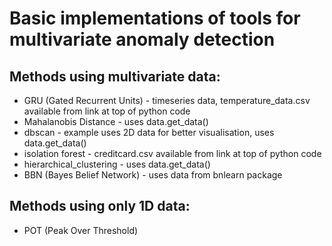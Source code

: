 # Basic implementations of tools for multivariate anomaly detection

## Methods using multivariate data:
- GRU (Gated Recurrent Units) - timeseries data, temperature_data.csv available from link at top of python code
- Mahalanobis Distance - uses data.get_data()
- dbscan - example uses 2D data for better visualisation, uses data.get_data()
- isolation forest - creditcard.csv available from link at top of python code
- hierarchical_clustering - uses data.get_data()
- BBN (Bayes Belief Network) - uses data from bnlearn package

## Methods using only 1D data:
- POT (Peak Over Threshold)